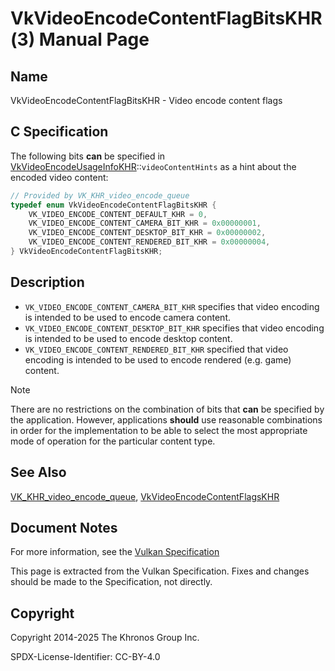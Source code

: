 # VkVideoEncodeContentFlagBitsKHR(3) Manual Page

## Name

VkVideoEncodeContentFlagBitsKHR - Video encode content flags



## [](#_c_specification)C Specification

The following bits **can** be specified in [VkVideoEncodeUsageInfoKHR](https://registry.khronos.org/vulkan/specs/latest/man/html/VkVideoEncodeUsageInfoKHR.html)::`videoContentHints` as a hint about the encoded video content:

```c++
// Provided by VK_KHR_video_encode_queue
typedef enum VkVideoEncodeContentFlagBitsKHR {
    VK_VIDEO_ENCODE_CONTENT_DEFAULT_KHR = 0,
    VK_VIDEO_ENCODE_CONTENT_CAMERA_BIT_KHR = 0x00000001,
    VK_VIDEO_ENCODE_CONTENT_DESKTOP_BIT_KHR = 0x00000002,
    VK_VIDEO_ENCODE_CONTENT_RENDERED_BIT_KHR = 0x00000004,
} VkVideoEncodeContentFlagBitsKHR;
```

## [](#_description)Description

- `VK_VIDEO_ENCODE_CONTENT_CAMERA_BIT_KHR` specifies that video encoding is intended to be used to encode camera content.
- `VK_VIDEO_ENCODE_CONTENT_DESKTOP_BIT_KHR` specifies that video encoding is intended to be used to encode desktop content.
- `VK_VIDEO_ENCODE_CONTENT_RENDERED_BIT_KHR` specified that video encoding is intended to be used to encode rendered (e.g. game) content.

Note

There are no restrictions on the combination of bits that **can** be specified by the application. However, applications **should** use reasonable combinations in order for the implementation to be able to select the most appropriate mode of operation for the particular content type.

## [](#_see_also)See Also

[VK\_KHR\_video\_encode\_queue](https://registry.khronos.org/vulkan/specs/latest/man/html/VK_KHR_video_encode_queue.html), [VkVideoEncodeContentFlagsKHR](https://registry.khronos.org/vulkan/specs/latest/man/html/VkVideoEncodeContentFlagsKHR.html)

## [](#_document_notes)Document Notes

For more information, see the [Vulkan Specification](https://registry.khronos.org/vulkan/specs/latest/html/vkspec.html#VkVideoEncodeContentFlagBitsKHR)

This page is extracted from the Vulkan Specification. Fixes and changes should be made to the Specification, not directly.

## [](#_copyright)Copyright

Copyright 2014-2025 The Khronos Group Inc.

SPDX-License-Identifier: CC-BY-4.0